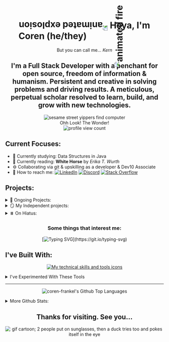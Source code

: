 <h1 align=center>
  <img alt="animated explosion" src="https://external-content.duckduckgo.com/iu/?u=http%3A%2F%2Fwww.clipartbest.com%2Fcliparts%2Fjcx%2FEBd%2FjcxEBd7ji.gif&f=1&nofb=1&ipt=72009541ae89b3d30182b8b18c8f945896397035df3841c7cae80c36c96771a6&ipo=images" height="50" width="auto" style="transform:rotate(180deg);">
  Heya, I'm Coren (he/they)
  <img alt="animated fire" src="https://external-content.duckduckgo.com/iu/?u=https%3A%2F%2Fmedia.giphy.com%2Fmedia%2Fv60i3qrc9hni0%2Fgiphy.gif&f=1&nofb=1&ipt=4e9edaec48c0a6462f59a200a616d3bef6e5290799c378c30360e8531f57c159&ipo=images" height="50" width="auto" style="transform:rotate(270deg);">
</h1>

<p align=center>But you can call me... <em>Kern</em></p>
<h2 align=center>
  I'm a Full Stack Developer with a penchant for open source, freedom of information & humanism. Persistent and creative in solving problems and driving results. A meticulous, perpetual scholar resolved to learn, build, and grow with new technologies.
</h2>
  
<div align="center">
  <img alt="sesame street yippers find computer" src="https://i.giphy.com/media/GsiBgbwZAsWsg/giphy.webp"/>
  <br/>
  <caption>Ohh Look! The Wonder!</caption>
  <br/>
  <img src="https://komarev.com/ghpvc/?username=coren-frankel&label=Profile%20Page%20Loads&color=4CC733&style=for-the-badge" alt="profile view count" />
  <br/>
</div>

## Current Focuses:

- 💭 Currently studying: Data Structures in Java
- 📖 Currently reading: **White Horse** by *Erika T. Wurth*
- ⚙️ Collaborating via git & upskilling as a developer & Dev10 Associate
- 💌 How to reach me: [![LinkedIn](https://img.shields.io/badge/LinkedIn-0A66C2.svg?style=plastic&logo=linkedin)](https://linkedin.com/in/coren-frankel)
[![Discord](https://img.shields.io/badge/Discord-black?style=plastic&logo=discord&logoColor=white&labelColor=5865F2)](https://discordapp.com/users/uncle_baby_kern#8432)
[![Stack Overflow](https://img.shields.io/badge/-StackOverflow-FE7A16?style=plastic&logo=stack-overflow&logoColor=black&labelColor=white)](https://stackoverflow.com/users/19356052/unclebabykern?tab=profile)

## Projects:

<details>
  <summary>🦫 Ongoing Projects:</summary>

  + 🍔 *GetYum* - A User-driven & spoonacular-fueled Recipe-to-Grocery List app with Spotify Web player integration
    - Java/Spring/MySQL/React  ☕️🍃🐬⚛️
    - no current deployments - in development
    - **Repository currently Private** Coming Soon... 
  + 📝 [*WebDev Flashcards*](https://webdev-flashcards.vercel.app/) - An Open Source Web Developer Study Tool App 
    - MERN stack (MongoDB, Express, React, Node) ⚛️
    - deployed on Vercel
    - [*WebDev Flashcards Repo*](https://github.com/m-smith15/webdev_flashcards)
  
</details>
<details>
  <summary>🪞 My Independent projects:</summary>
  
  + 🕹️ [*NinjaSweeper*](https://coren-frankel.github.io/NinjaSweeper/) - Minesweeper Game
    - Vanilla JavaScript/CSS/HTML  🍦🕸️
    - hosted with Github Pages
    - [*NinjaSweeper Repo*](https://github.com/coren-frankel/NinjaSweeper)
  + 🍳 *piqr* - Random Recipe CRUD App
    - Python/Flask/MySQL  🐍🍾🐬
    - **Free tier AWS EC2 instance terminated June 2023**
    - [*piqr Repo*](https://github.com/coren-frankel/meal_picker)
  
</details>
<details>
  <summary>⏸️ On Hiatus:</summary>
  
  + 🌊 VolatilitySurf - Stock Options Volatility Surface Trading Tool 
    - Java/Spring/MySQL  ☕️🍃🐬
    - no current deployments
    - [VolatilitySurf Repo](https://github.com/coren-frankel/VolatilitySurf)
    - Collaborative-project: On hold in lieu of data access limitations...
  + 🤧 *LookAchoo* - Geolocal Sneeze Context App
    - MERN stack (MongoDB, Express, React, Node) ⚛️
    - hosted on Vercel
    - [*LookAchoo Repo*](https://github.com/coren-frankel/LookAchoo")
    - Solo-project: On hold for other projects
  
</details>

<div align=center>
<h3>Some things that interest me:</h3>

[![Typing SVG](https://readme-typing-svg.demolab.com/?&pause=450&color=F70000&width=780&align=center&lines=Genres:+Horror,+Sci-Fi,+Fantasy,+Satire,+Drama,+Suspense,+Mystery;Isms:+Existentialism,+Absurdism,+Humanism,+Nihil...+ah+whatever...;All+work+and+no+play+makes+Kern+a+dull+boy...;Games:+Survival-Horror,+Puzzle-Based,+Story-Driven,+RPGs;Music:+Prog-Metal,+Lo-Fi,+Hip+Hop,+Alt,+Folk,+Punk,+et+al.)](https://git.io/typing-svg)
  
</div>

## I've Built With:

<p align=center>
  <a href="https://skillicons.dev">
    <img src="https://skillicons.dev/icons?i=html,css,md,js,py,java,jquery,react,express,nextjs,spring,maven,flask,vscode,idea,jest,regex,bootstrap,materialui,tailwind,nodejs,postgres,mysql,mongodb,docker,vercel,aws,gcp&perline=7" alt="My technical skills and tools icons">
  </a>
</p>
  
<details>
  <summary>
    I've Experimented With These Tools
  </summary>
  <br/>
  <p align=center>
  <a href="https://skillicons.dev">
    <img src="https://skillicons.dev/icons?i=c,cs,cpp,ts,kotlin,php,angular,dotnet,nestjs,redux,firebase,sqlite,androidstudio,visualstudio,vim,figma,svg,powershell,linux,apollo,graphql,githubactions,kubernetes,nginx&perline=6" alt="Other tech I've learned">
  </a>
  </p>
</details>
<!-- 
<ul>
  <li>Languages: [Python, Java, JavaScript, TypeScript, SQL, HTML5, CSS3]</li>
  <li>Frontend: [ReactJS, React Native, Bootstrap, Material UI, Tailwind CSS, Jinja2, JSX, Redux]</li>
  <li>Backend: [ExpressJS, Flask, Spring Boot, Apache Tomcat, Apache Maven, Nodemon]</li>
  <li>Fullstack: [NodeJS, AJAX (Fetch, Axios), JSP & JSTL, JSON, npm, Socket.io, Next.js]
  <li>Databases: [MySQL, MongoDB, PostgreSQL, SQLite]</li>
  <li>DevOps: [AWS EC2, Vercel, Google Cloud Platform, MongoDB Atlas, Gunicorn, Nginx]</li>
  <li>UI/UX Design & Planning: [Balsamiq, Figma, Trello]</li>
  <li>myIDEs: [Postman, MySQL Workbench, VS Code, Spring Tool Suite, Eclipse, MongoDB Compass, IntelliJ Idea]</li>
  <li>Other Tools: [Jest, JUnit, D3.js, Plotly, Anime.js, Chrome DevTools, dotenv, PyMySQL, Unirest, Mongoose, Docker]</li>
  <li>Version Control: [Git, Github]</li>
  <li>OS: [macOS, (Ubuntu & Windows proficient)]</li>
  <li>Concepts & Methodologies: [ORM, NoSQL, Agile, Waterfall, Kanban, Scrum, SDLC, REST, MVC, TDD, OOP, Functional Programming]</li>
  <li>Persistence & Validation: [JPA, JDBC, session, bcrypt, regular expressions, webhooks]</li>
  <li>Exposure: [C, C++, C#, Angular, Nest.js]</li>
</ul>
 -->
<hr/>

<p align="center">
  <img alt="coren-frankel's Github Top Languages" src="https://github-readme-stats.coren-frankel.vercel.app/api/top-langs/?username=coren-frankel&layout=compact&theme=blue-green&show_icons=true&langs_count=3&count-private=true" />
</p>
<details>
  <summary>More Github Stats:</summary>
  <br>
  <div align="center">
    <p align="center">  
      <img alt="coren-frankel's GitHub Stats" src="https://github-readme-stats.coren-frankel.vercel.app/api?username=coren-frankel&theme=radical&show_icons=true" />
    </p>
    <p align="center">
      <img src="https://github-readme-streak-stats.herokuapp.com/?user=coren-frankel&layout=compact&show_icons=true&theme=onedark" alt="coren-frankel github contributions stats" />
    </p>
  </div>
  <div align=center>
    <h4>Whooa <em>Hungry snek!</em></h4>
    <picture>
      <source media="(prefers-color-scheme: dark)" srcset="https://raw.githubusercontent.com/coren-frankel/coren-frankel/output/github-contribution-grid-snake-dark.svg">
      <source media="(prefers-color-scheme: light)" srcset="https://raw.githubusercontent.com/coren-frankel/coren-frankel/output/github-contribution-grid-snake.svg">
      <img alt="github contribution grid snake animation" src="https://raw.githubusercontent.com/coren-frankel/coren-frankel/output/github-contribution-grid-snake.svg">
    </picture>
  </div>
</details>


<div align=center>
  
  ## Thanks for visiting. See you...
  
  <img src="https://i.giphy.com/media/GHeV8BGjJAAWk/giphy.webp" alt="gif cartoon; 2 people put on sunglasses, then a duck tries too and pokes itself in the eye">
</div>
